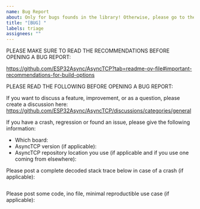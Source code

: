 ```yaml
---
name: Bug Report
about: Only for bugs founds in the library! Otherwise, please go to the discussions section!
title: "[BUG] "
labels: triage
assignees: ""
---
```


PLEASE MAKE SURE TO READ THE RECOMMENDATIONS BEFORE OPENING A BUG REPORT:

https://github.com/ESP32Async/AsyncTCP?tab=readme-ov-file#important-recommendations-for-build-options

PLEASE READ THE FOLLOWING BEFORE OPENING A BUG REPORT:

If you want to discuss a feature, improvement, or as a question, please create a discussion here: https://github.com/ESP32Async/AsyncTCP/discussions/categories/general

If you have a crash, regression or found an issue, please give the following information:

- Which board: 
- AsyncTCP version (if applicable): 
- AsyncTCP repository location you use (if applicable and if you use one coming from elsewhere): 

Please post a complete decoded stack trace below in case of a crash (if applicable):

```plaintext

```

Please post some code, ino file, minimal reproductible use case  (if applicable):

```cpp

```
